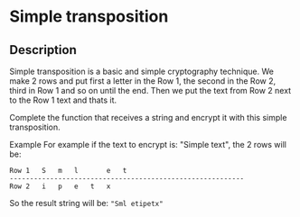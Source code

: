 # Simple transposition

## Description

Simple transposition is a basic and simple cryptography technique. We make 2 rows and put first a letter in the Row 1, the second in the Row 2, third in Row 1 and so on until the end. Then we put the text from Row 2 next to the Row 1 text and thats it.

Complete the function that receives a string and encrypt it with this simple transposition.

Example
For example if the text to encrypt is: "Simple text", the 2 rows will be:

```
Row 1	S	m	l		e	t
----------------------------------------------------------
Row 2	i	p	e	t	x	
```

So the result string will be: `"Sml etipetx"`
